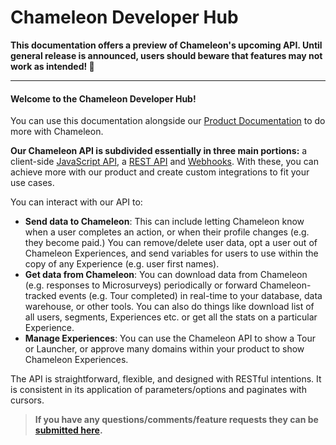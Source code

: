 # Chameleon Developer Hub

**This documentation offers a preview of Chameleon's upcoming API. Until general release is announced, users should beware that features may not work as intended! 🐛**

---



#### Welcome to the Chameleon Developer Hub! 

You can use this documentation alongside our [Product Documentation](https://help.trychameleon.com/) to do more with Chameleon. 


**Our Chameleon API is subdivided essentially in three main portions:** a client-side [JavaScript API](/js/overview.md), a [REST API](/apis/overview.md) and [Webhooks](/webhooks/overview.md). With these, you can achieve more with our product and create custom integrations to fit your use cases.

You can interact with our API to:
- **Send data to Chameleon**: This can include letting Chameleon know when a user completes an action, or when their profile changes (e.g. they become paid.) You can remove/delete user data, opt a user out of Chameleon Experiences, and send variables for users to use within the copy of any Experience (e.g. user first names). 
- **Get data from Chameleon**: You can download data from Chameleon (e.g. responses to Microsurveys) periodically or forward Chameleon-tracked events (e.g. Tour completed) in real-time to your database, data warehouse, or other tools. You can also do things like download list of all users, segments, Experiences etc. or get all the stats on a particular Experience. 
- **Manage Experiences**: You can use the Chameleon API to show a Tour or Launcher, or approve many domains within your product to show Chameleon Experiences. 

The API is straightforward, flexible, and designed with RESTful intentions. It is consistent in its application of parameters/options and paginates with cursors.



> **If you have any questions/comments/feature requests they can be [submitted here](https://app.trychameleon.com/help/request).**
